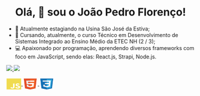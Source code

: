 <h1 align="center">Olá, 👋 sou o João Pedro Florenço!</h1>

- 🔭 Atualmente estagiando na Usina São José da Estiva;
- 🌱 Cursando, atualmente, o curso Técnico em Desenvolvimento de Sistemas Integrado ao Ensino Médio da ETEC NH (2 / 3);
- 💻 Apaixonado por programação, aprendendo diversos frameworks com foco em JavaScript, sendo elas: React.js, Strapi, Node.js.

<div>
  <a href="https://github.com/joaoflorencoJS">
  <img height="180em" src="https://github-readme-stats.vercel.app/api?username=joaoflorencoJS&show_icons=true&theme=dracula&include_all_commits=true&count_private=true"/>
  <img height="180em" src="https://github-readme-stats.vercel.app/api/top-langs/?username=joaoflorencoJS&layout=compact&langs_count=16&theme=dracula"/>
</div>

<div style="display: inline_block"><br>
  <img align="center" alt="JavaScript" height="30" width="40" src="https://raw.githubusercontent.com/devicons/devicon/master/icons/javascript/javascript-plain.svg">
  <img align="center" alt="HTML" height="30" width="40" src="https://raw.githubusercontent.com/devicons/devicon/master/icons/html5/html5-original.svg">
  <img align="center" alt="CSS" height="30" width="40" src="https://raw.githubusercontent.com/devicons/devicon/master/icons/css3/css3-original.svg">
</div>
